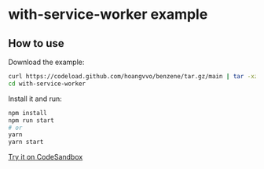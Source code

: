 # with-service-worker example

## How to use

Download the example:

```bash
curl https://codeload.github.com/hoangvvo/benzene/tar.gz/main | tar -xz --strip=2 benzene-main/examples/with-service-worker
cd with-service-worker
```

Install it and run:

```bash
npm install
npm run start
# or
yarn
yarn start
```

[Try it on CodeSandbox](https://codesandbox.io/s/github/hoangvvo/benzene/tree/main/examples/with-service-worker)